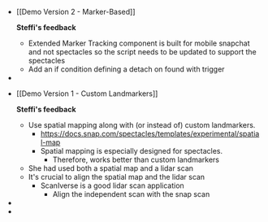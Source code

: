 - [[Demo Version 2 - Marker-Based]]
  
  **Steffi's feedback**
	- Extended Marker Tracking component is built for mobile snapchat and not spectacles so the script needs to be updated to support the spectacles
	- Add an if condition defining a detach on found with trigger
-
- [[Demo Version 1 - Custom Landmarkers]]
  
  **Steffi's feedback**
	- Use spatial mapping along with (or instead of) custom landmarkers.
		- https://docs.snap.com/spectacles/templates/experimental/spatial-map
		- Spatial mapping is especially designed for spectacles.
			- Therefore, works better than custom landmarkers
	- She had used both a spatial map and a lidar scan
	- It's crucial to align the spatial map and the lidar scan
		- ScanIverse is a good lidar scan application
			- Align the independent scan with the snap scan
-
-